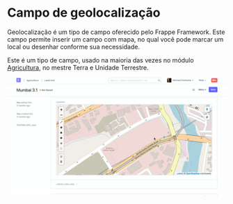 # Campo de geolocalização



Geolocalização é um tipo de campo oferecido pelo Frappe Framework. Este campo permite inserir um campo com mapa, no qual você pode marcar um local ou desenhar conforme sua necessidade.


Este é um tipo de campo, usado na maioria das vezes no módulo [Agricultura](/docs/pt/agriculture), no mestre Terra e Unidade Terrestre. 


![geolocation field](/files/geolocation-field.gif)



